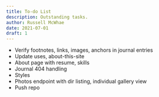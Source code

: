 ```yaml
---
title: To-do List
description: Outstanding tasks.
author: Russell McWhae
date: 2021-07-01
draft: 1
---
```

* Verify footnotes, links, images, anchors in journal entries
* Update uses, about-this-site
* About page with resume, skills
* Journal 404 handling
* Styles
* Photos endpoint with dir listing, individual gallery view
* Push repo
